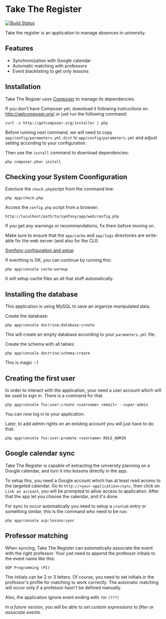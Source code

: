 Take The Register
=================

[![Build Status](https://secure.travis-ci.org/mdarse/take-the-register.png)](http://travis-ci.org/mdarse/take-the-register)

Take the register is an application to manage absences in university.

Features
--------
* Synchronization with Google calendar
* Automatic matching with professors
* Event blacklisting to get only lessons

Installation
------------
Take The Regiser uses [Composer][2] to manage its dependencies.

If you don't have Composer yet, download it following instructions on http://getcomposer.org/ or just run the following command:

	curl -s http://getcomposer.org/installer | php

Before running next command, we will need to copy `app/config/parameters.yml.dist` to `app/config/parameters.yml` and adjust setting according to your configuration.

Then use the `install` command to download dependencies:

	php composer.phar install

Checking your System Coonfiguration
-----------------------------------
Execture the `check.php`script from the command line:

	php app/check.php
	
Access the `config.php` script from a browser:

    http://localhost/path/to/symfony/app/web/config.php

If you get any warnings or recommendations, fix them before moving on.

Make sure to ensure that the `app/cache` and `app/logs` directories are write-able for the web server (and also for the CLI):

[Symfony configuration and setup][3]

If everthing is OK, you can continue by running this:

	php app/console cache:warmup
	
It will setup cache files an all that stuff automatically.

Installing the database
-----------------------
This application is using MySQL to save an organize manipulated data.

Create the database:

	php app/console doctrine:database:create
	
This will create an empty database according to your `parameters.yml` file.

Create the schema with all tables:

	php app/console doctrine:schema:create
	
This is magic :-)

Creating the first user
-----------------------

In order to interact with the application, your need a user account which will be used to sign in. There is a command for that.

	php app/console fos:user:create <username> <email> --super-admin
	
You can now log in to your application.
	
Later, to add admin rights on an existing account you will just have to do that:

	php app/console fos:user:promote <username> ROLE_ADMIN

Google calendar sync
--------------------
Take The Register is capable of extracting the university planning on a Google calendar, and turn it into lessons directly in the app.

To setup this, you need a Google account which has at least read access to the targeted calendar.
Go to `http://<your-application>/sync`, then click on `Link an account`, you will be prompted to allow access to application. After that the app let you choose the calendar, and it's done.

For sync to occur automatically you need to setup a `crontab` entry or something similar, this is the command who need to be run:

	php app/console ucp:lesson:sync
	
Professor matching
------------------
When syncing, Take The Register can automatically associate the event with the right professor. Your just need to append the professor initials to the event name like this:

`OOP Programming (PI)`

The initials can be 2 or 3 letters. Of course, you need to set initials in the professor's profile for matching to work correctly. The automatic matching will occur only if a professor hasn't be defined manually.

Also, the application ignore event ending with `?`or `(???)`

_In a future version, you will be able to set custom expressions to filter or associate events._


	

[2]:  http://getcomposer.org/
[3]:  http://symfony.com/doc/current/book/installation.html#configuration-and-setup